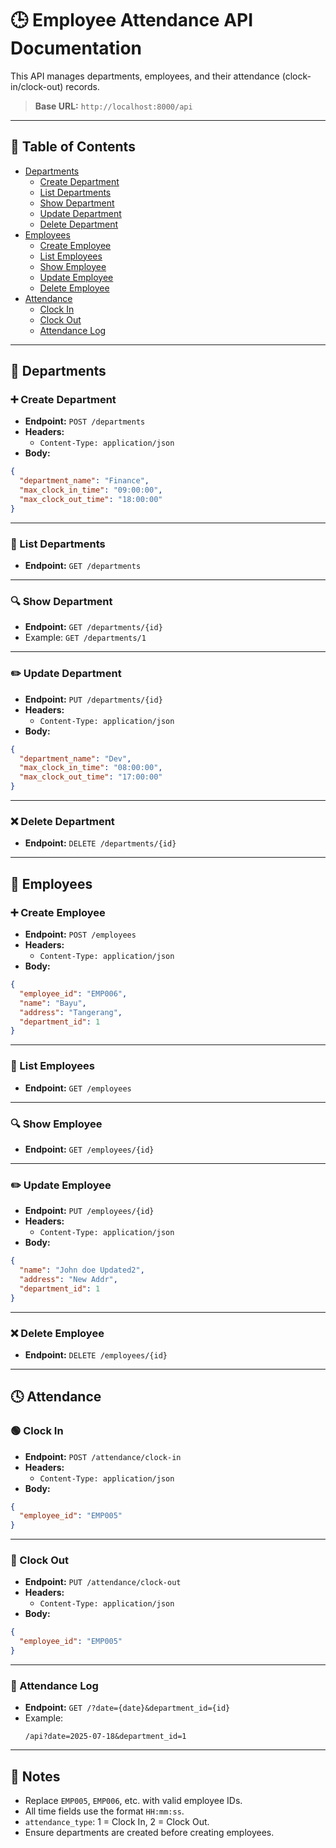# 🕒 Employee Attendance API Documentation

This API manages departments, employees, and their attendance (clock-in/clock-out) records.

> **Base URL:** `http://localhost:8000/api`

---

## 📁 Table of Contents

- [Departments](#departments)
  - [Create Department](#create-department)
  - [List Departments](#list-departments)
  - [Show Department](#show-department)
  - [Update Department](#update-department)
  - [Delete Department](#delete-department)
- [Employees](#employees)
  - [Create Employee](#create-employee)
  - [List Employees](#list-employees)
  - [Show Employee](#show-employee)
  - [Update Employee](#update-employee)
  - [Delete Employee](#delete-employee)
- [Attendance](#attendance)
  - [Clock In](#clock-in)
  - [Clock Out](#clock-out)
  - [Attendance Log](#attendance-log)

---

## 🏢 Departments

### ➕ Create Department

- **Endpoint:** `POST /departments`
- **Headers:**
  - `Content-Type: application/json`
- **Body:**
```json
{
  "department_name": "Finance",
  "max_clock_in_time": "09:00:00",
  "max_clock_out_time": "18:00:00"
}
```

---

### 📄 List Departments

- **Endpoint:** `GET /departments`

---

### 🔍 Show Department

- **Endpoint:** `GET /departments/{id}`
- Example: `GET /departments/1`

---

### ✏️ Update Department

- **Endpoint:** `PUT /departments/{id}`
- **Headers:**
  - `Content-Type: application/json`
- **Body:**
```json
{
  "department_name": "Dev",
  "max_clock_in_time": "08:00:00",
  "max_clock_out_time": "17:00:00"
}
```

---

### ❌ Delete Department

- **Endpoint:** `DELETE /departments/{id}`

---

## 👥 Employees

### ➕ Create Employee

- **Endpoint:** `POST /employees`
- **Headers:**
  - `Content-Type: application/json`
- **Body:**
```json
{
  "employee_id": "EMP006",
  "name": "Bayu",
  "address": "Tangerang",
  "department_id": 1
}
```

---

### 📄 List Employees

- **Endpoint:** `GET /employees`

---

### 🔍 Show Employee

- **Endpoint:** `GET /employees/{id}`

---

### ✏️ Update Employee

- **Endpoint:** `PUT /employees/{id}`
- **Headers:**
  - `Content-Type: application/json`
- **Body:**
```json
{
  "name": "John doe Updated2",
  "address": "New Addr",
  "department_id": 1
}
```

---

### ❌ Delete Employee

- **Endpoint:** `DELETE /employees/{id}`

---

## 🕓 Attendance

### 🟢 Clock In

- **Endpoint:** `POST /attendance/clock-in`
- **Headers:**
  - `Content-Type: application/json`
- **Body:**
```json
{
  "employee_id": "EMP005"
}
```

---

### 🔴 Clock Out

- **Endpoint:** `PUT /attendance/clock-out`
- **Headers:**
  - `Content-Type: application/json`
- **Body:**
```json
{
  "employee_id": "EMP005"
}
```

---

### 📅 Attendance Log

- **Endpoint:** `GET /?date={date}&department_id={id}`
- Example:
  ```
  /api?date=2025-07-18&department_id=1
  ```

---

## 🔧 Notes

- Replace `EMP005`, `EMP006`, etc. with valid employee IDs.
- All time fields use the format `HH:mm:ss`.
- `attendance_type`: 1 = Clock In, 2 = Clock Out.
- Ensure departments are created before creating employees.